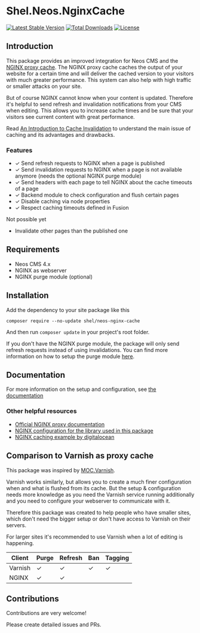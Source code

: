 # Shel.Neos.NginxCache

[![Latest Stable Version](https://poser.pugx.org/shel/neos-nginx-cache/v/stable)](https://packagist.org/packages/shel/neos-nginx-cache)
[![Total Downloads](https://poser.pugx.org/shel/neos-nginx-cache/downloads)](https://packagist.org/packages/shel/neos-nginx-cache)
[![License](https://poser.pugx.org/shel/neos-nginx-cache/license)](https://packagist.org/packages/shel/neos-nginx-cache)

## Introduction

This package provides an improved integration for Neos CMS and the [NGINX proxy cache](https://nginx.org/en/docs/http/ngx_http_proxy_module.html).
The NGINX proxy cache caches the output of your website for a certain time and will deliver
the cached version to your visitors with much greater performance.
This system can also help with high traffic or smaller attacks on your site. 

But of course NGINX cannot know when your content is updated.
Therefore it's helpful to send refresh and invalidation notifications from your CMS when editing.
This allows you to increase cache times and be sure that your visitors see current content with great performance.

Read [An Introduction to Cache Invalidation](https://foshttpcache.readthedocs.io/en/stable/invalidation-introduction.html#an-introduction-to-cache-invalidation)
to understand the main issue of caching and its advantages and drawbacks.  

### Features

* ✓ Send refresh requests to NGINX when a page is published
* ✓ Send invalidation requests to NGINX when a page is not available anymore (needs the optional NGINX purge module)
* ✓ Send headers with each page to tell NGINX about the cache timeouts of a page
* ✓ Backend module to check configuration and flush certain pages
* ✓ Disable caching via node properties
* ✓ Respect caching timeouts defined in Fusion

Not possible yet

* Invalidate other pages than the published one

## Requirements

* Neos CMS 4.x 
* NGINX as webserver       
* NGINX purge module (optional)   

## Installation

Add the dependency to your site package like this

    composer require --no-update shel/neos-nginx-cache
    
And then run `composer update` in your project's root folder.

If you don't have the NGINX purge module, the package will only send refresh requests instead of using invalidations.
You can find more information on how to setup the purge module [here](https://foshttpcache.readthedocs.io/en/stable/nginx-configuration.html#purge).              

## Documentation

For more information on the setup and configuration, see [the documentation](Documentation/Index.rst)

### Other helpful resources

* [Official NGINX proxy documentation](http://nginx.org/en/docs/http/ngx_http_proxy_module.html)                 
* [NGINX configuration for the library used in this package](https://foshttpcache.readthedocs.io/en/stable/nginx-configuration.html)                 
* [NGINX caching example by digitalocean](https://www.digitalocean.com/community/tutorials/how-to-setup-fastcgi-caching-with-nginx-on-your-vps)

## Comparison to Varnish as proxy cache                                     

This package was inspired by [MOC.Varnish](https://github.com/mocdk/MOC.Varnish).

Varnish works similarly, but allows you to create a much finer configuration when and what is flushed from its cache.
But the setup & configuration needs more knowledge as you need the Varnish service running additionally
and you need to configure your webserver to communicate with it.

Therefore this package was created to help people who have smaller sites, which don't need the bigger setup
or don't have access to Varnish on their servers.

For larger sites it's recommended to use Varnish when a lot of editing is happening.


| Client  | Purge | Refresh | Ban | Tagging |
| ------- | ----- | ------- | --- | ------- |
| Varnish | ✓     | ✓       | ✓   | ✓       |
| NGINX   | ✓     | ✓       |     |         | 

## Contributions

Contributions are very welcome! 

Please create detailed issues and PRs.
